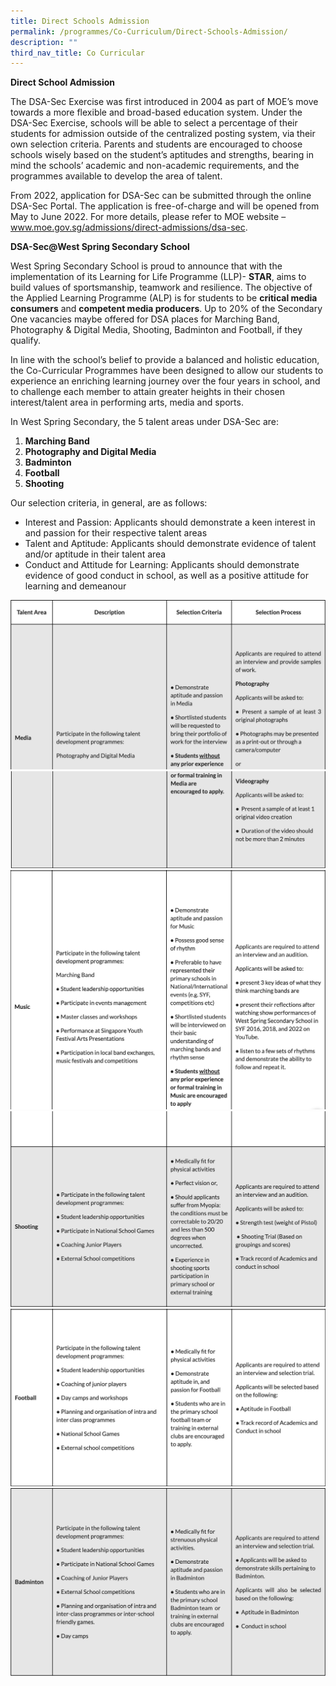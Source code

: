 ```yaml
---
title: Direct Schools Admission
permalink: /programmes/Co-Curriculum/Direct-Schools-Admission/
description: ""
third_nav_title: Co Curricular
---
```


**Direct School Admission**

The DSA-Sec Exercise was first introduced in 2004 as part of MOE’s move towards a more flexible and broad-based education system. Under the DSA-Sec Exercise, schools will be able to select a percentage of their students for admission outside of the centralized posting system, via their own selection criteria. Parents and students are encouraged to choose schools wisely based on the student’s aptitudes and strengths, bearing in mind the schools’ academic and non-academic requirements, and the programmes available to develop the area of talent.

From 2022, application for DSA-Sec can be submitted through the online DSA-Sec Portal. The application is free-of-charge and will be opened from May to June 2022. For more details, please refer to MOE website – www.moe.gov.sg/admissions/direct-admissions/dsa-sec.

**DSA-Sec@West Spring Secondary School**

West Spring Secondary School is proud to announce that with the implementation of its Learning for Life Programme (LLP)- **STAR**, aims to build values of sportsmanship, teamwork and resilience. The objective of the Applied Learning Programme (ALP) is for students to be **critical media consumers** and **competent media producers**. Up to 20% of the Secondary One vacancies maybe offered for DSA places for Marching Band, Photography & Digital Media, Shooting, Badminton and Football, if they qualify.

In line with the school’s belief to provide a balanced and holistic education, the Co-Curricular Programmes have been designed to allow our students to experience an enriching learning journey over the four years in school, and to challenge each member to attain greater heights in their chosen interest/talent area in performing arts, media and sports.

In West Spring Secondary, the 5 talent areas under DSA-Sec are:

1.  **Marching Band**
2.  **Photography and Digital Media**
3.  **Badminton**
4.  **Football**
5.  **Shooting**

Our selection criteria, in general, are as follows:

*   Interest and Passion: Applicants should demonstrate a keen interest in and passion for their respective talent areas
*   Talent and Aptitude: Applicants should demonstrate evidence of talent and/or aptitude in their talent area
*   Conduct and Attitude for Learning: Applicants should demonstrate evidence of good conduct in school, as well as a positive attitude for learning and demeanour

![](/images/Co%20Curriculum/photo_6246884629449651082_w.png)
![](/images/Co%20Curriculum/photo_6246884629449651085_w.png)
![](/images/Co%20Curriculum/photo_6246884629449651087_w.png)
![](/images/Co%20Curriculum/photo_6246884629449651088_w.png)
![](/images/Co%20Curriculum/photo_6246884629449651089_w.png)
![](/images/Co%20Curriculum/photo_6246884629449651090_w.png)